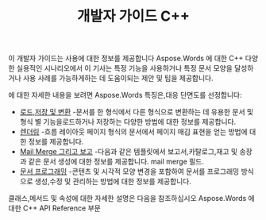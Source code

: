 ﻿---
title: 개발자 가이드 C++
second_title: Aspose.Words 에 대한 C++
articleTitle: 개발자 가이드
linktitle: 개발자 가이드
description: "이 개발자 가이드에서는 실제 시나리오와 특정 시나리오를 사용하는 데 도움이 되는 팁에 대해 설명합니다 Aspose.Words 에 대한 C++ 기능,특정 문서 모양을 달성하거나 사용 사례를 가능하게합니다."
type: docs
weight: 20
url: /ko/cpp/developer-guide/
---

이 개발자 가이드는 사용에 대한 정보를 제공합니다 Aspose.Words 에 대한 C++ 다양한 실용적인 시나리오에서 이 기사는 특정 기능을 사용하거나 특정 문서 모양을 달성하거나 사용 사례를 가능하게하는 데 도움이되는 제안 및 팁을 제공합니다.

에 대한 자세한 내용을 보려면 Aspose.Words 특징은,대응 단면도를 선정합니다:

- [로드,저장 및 변환](/words/cpp/loading-saving-and-converting/) -문서를 한 형식에서 다른 형식으로 변환하는 데 유용한 문서 및 형식 별 기능을로드하거나 저장하는 다양한 방법에 대한 정보를 제공합니다.
- [렌더링](/words/cpp/rendering/) -흐름 레이아웃 페이지 형식의 문서에서 페이지 매김 표현을 얻는 방법에 대한 정보를 제공합니다.
- [Mail Merge 그리고 보고](/words/cpp/mail-merge-and-reporting/) -다음과 같은 템플릿에서 보고서,카탈로그,재고 및 송장과 같은 문서 생성에 대한 정보를 제공합니다. mail merge 필드.
- [문서 프로그래밍](/words/cpp/programming-with-documents/) -콘텐츠 및 시각적 모양 변경을 포함하여 문서를 프로그래밍 방식으로 생성,수정 및 관리하는 방법에 대한 정보를 제공합니다.

클래스,메서드 및 속성에 대한 자세한 설명은 다음을 참조하십시오 Aspose.Words 에 대한 C++ API Reference 부문
